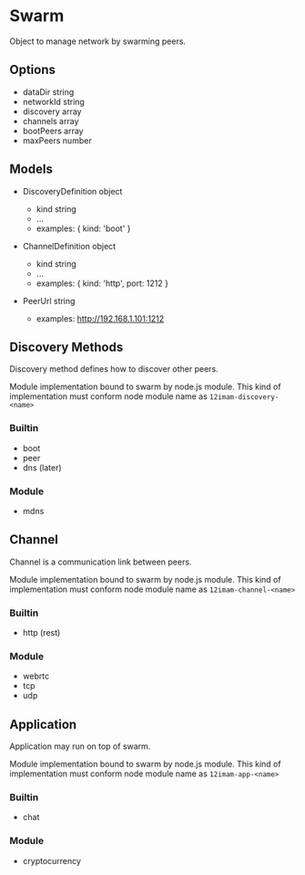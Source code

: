 # Swarm

Object to manage network by swarming peers.

## Options

- dataDir string
- networkId string
- discovery array<DiscoveryDefinition>
- channels array<ChannelDefinition>
- bootPeers array<PeerUrl>
- maxPeers number

## Models

- DiscoveryDefinition object
  - kind string
  - ...
  + examples: { kind: 'boot' }

- ChannelDefinition object
  - kind string
  - ...
  + examples: { kind: 'http', port: 1212 }

- PeerUrl string
  + examples: http://192.168.1.101:1212

## Discovery Methods

Discovery method defines how to discover other peers.

Module implementation bound to swarm by node.js module. This kind of implementation must conform node module name as `12imam-discovery-<name>`

### Builtin

- boot
- peer
- dns (later)

### Module

- mdns

## Channel

Channel is a communication link between peers.

Module implementation bound to swarm by node.js module. This kind of implementation must conform node module name as `12imam-channel-<name>`

### Builtin

- http (rest)

### Module

- webrtc
- tcp
- udp

## Application

Application may run on top of swarm.

Module implementation bound to swarm by node.js module. This kind of implementation must conform node module name as `12imam-app-<name>`

### Builtin

- chat

### Module

- cryptocurrency

